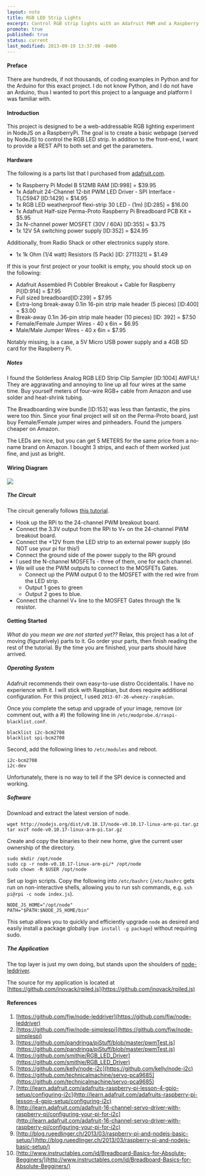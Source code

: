 ```yaml
---
layout: note
title: RGB LED Strip Lights
excerpt: Control RGB strip lights with an Adafruit PWM and a Raspberry Pi running NodeJS.  Just in time for the Holidays.
promote: true
published: true
status: current
last_modified: 2013-09-19 13:37:00 -0400
---
```


#### Preface

There are hundreds, if not thousands, of coding examples in Python and for the Arduino for this exact project.
I do not know Python, and I do not have an Arduino, thus I wanted to port this project to a language and platform
I was familiar with.

#### Introduction

This project is designed to be a web-addressable RGB lighting experiment in NodeJS on a RaspberryPi.  The goal is
to create a basic webpage (served by NodeJS) to control the RGB LED strip.  In addition to the front-end, I want
to provide a REST API to both set and get the parameters.

#### Hardware

The following is a parts list that I purchased from [adafruit.com](adafruit.com).

* 1x Raspberry Pi Model B 512MB RAM [ID:998] = $39.95
* 1x Adafruit 24-Channel 12-bit PWM LED Driver - SPI Interface - TLC5947 [ID:1429] = $14.95
* 1x RGB LED weatherproof flexi-strip 30 LED - (1m) [ID:285] = $16.00
* 1x Adafruit Half-size Perma-Proto Raspberry Pi Breadboard PCB Kit = $5.95
* 3x N-channel power MOSFET (30V / 60A) [ID:355] = $3.75
* 1x 12V 5A switching power supply [ID:352] = $24.95

Additionally, from Radio Shack or other electronics supply store.

* 1x 1k Ohm (1/4 watt) Resistors (5 Pack) [ID: 2711321] = $1.49 

If this is your first project or your toolkit is empty, you should stock up on the following:

* Adafruit Assembled Pi Cobbler Breakout + Cable for Raspberry Pi[ID:914] = $7.95
* Full sized breadboard[ID:239] = $7.95
* Extra-long break-away 0.1in 16-pin strip male header (5 pieces) [ID:400] = $3.00
* Break-away 0.1in 36-pin strip male header (10 pieces) [ID: 392] = $7.50
* Female/Female Jumper Wires - 40 x 6in = $6.95
* Male/Male Jumper Wires - 40 x 6in = $7.95

Notably missing, is a case, a 5V Micro USB power supply and a 4GB SD card for the Raspberry Pi.

##### Notes

I found the Solderless Analog RGB LED Strip Clip Sampler [ID:1004] AWFUL!  They are aggravating and annoying
to line up all four wires at the same time.  Buy yourself meters of four-wire RGB+ cable from Amazon and use
solder and heat-shrink tubing.

The Breadboarding wire bundle [ID:153] was less than fantastic, the pins were too thin.  Since your final
project will sit on the Perma-Proto board, just buy Female/Female jumper wires and pinheaders. Found the
jumpers cheaper on Amazon.

The LEDs are nice, but you can get 5 METERS for the same price from a no-name brand on Amazon. I bought 3
strips, and each of them worked just fine, and just as bright.

#### Wiring Diagram

<img src="http://i.imgur.com/kxdTt4K.png">

##### The Circuit

The circuit generally follows [this tutorial](http://learn.adafruit.com/rgb-led-strips/usage).

* Hook up the RPi to the 24-channel PWM breakout board.
* Connect the 3.3V output from the RPi to V+ on the 24-channel PWM breakout board.
* Connect the +12V from the LED strip to an external power supply (do NOT use your pi for this!)
* Connect the ground side of the power supply to the RPi ground
* I used the N-channel MOSFETs - three of them, one for each channel.
* We will use the PWM outputs to connect to the MOSFETs Gates.
  * Connect up the PWM output 0 to the MOSFET with the red wire from the LED strip.
  * Output 1 goes to green
  * Output 2 goes to blue.
* Connect the channel V+ line to the MOSFET Gates through the 1k resistor.

#### Getting Started

_What do you mean we are not started yet??_  Relax, this project has a lot of moving (figuratively) parts to it.
Go order your parts, then finish reading the rest of the tutorial.  By the time you are finished, your parts
should have arrived.

##### Operating System

Adafruit recommends their own easy-to-use distro Occidentalis. I have no experience with it.  I will stick with
Raspbian, but does require additional configuration.  For this project, I used `2013-07-26-wheezy-raspbian`.

Once you complete the setup and upgrade of your image, remove (or comment out, with a #) the following line in
`/etc/modprobe.d/raspi-blacklist.conf`.

    blacklist i2c-bcm2708
    blacklist spi-bcm2708

Second, add the following lines to `/etc/modules` and reboot.

    i2c-bcm2708
    i2c-dev

Unfortunately, there is no way to tell if the SPI device is connected and working.

##### Software

Download and extract the latest version of node.

    wget http://nodejs.org/dist/v0.10.17/node-v0.10.17-linux-arm-pi.tar.gz
    tar xvzf node-v0.10.17-linux-arm-pi.tar.gz

Create and copy the binaries to their new home, give the current user ownership of the directory.

    sudo mkdir /opt/node
    sudo cp -r node-v0.10.17-linux-arm-pi/* /opt/node
    sudo chown -R $USER /opt/node

Set up login scripts. Copy the following into `/etc/bashrc` (`/etc/bashrc` gets run on non-interactive
shells, allowing you to run ssh commands, e.g. `ssh pi@rpi -c node index.js`).

    NODE_JS_HOME="/opt/node"
    PATH="$PATH:$NODE_JS_HOME/bin"

This setup allows you to quickly and efficiently upgrade `node` as desired and easily install a package
globally (`npm install -g package`) without requiring sudo.

##### The Application

The top layer is just my own doing, but stands upon the shoulders of [node-leddriver](https://github.com/fjw/node-leddriver).

The source for my application is located at [https://github.com/jnovack/rpiled.js](https://github.com/jnovack/rpiled.js)

#### References

1. [https://github.com/fjw/node-leddriver](https://github.com/fjw/node-leddriver)
1. [https://github.com/fjw/node-simplespi](https://github.com/fjw/node-simplespi)
1. [https://github.com/pandringa/piStuff/blob/master/pwmTest.js](https://github.com/pandringa/piStuff/blob/master/pwmTest.js)
1. [https://github.com/smithje/RGB_LED_Driver](https://github.com/smithje/RGB_LED_Driver)
1. [https://github.com/kelly/node-i2c](https://github.com/kelly/node-i2c)
1. [https://github.com/technicalmachine/servo-pca9685](https://github.com/technicalmachine/servo-pca9685)
1. [http://learn.adafruit.com/adafruits-raspberry-pi-lesson-4-gpio-setup/configuring-i2c](http://learn.adafruit.com/adafruits-raspberry-pi-lesson-4-gpio-setup/configuring-i2c)
1. [http://learn.adafruit.com/adafruit-16-channel-servo-driver-with-raspberry-pi/configuring-your-pi-for-i2c](http://learn.adafruit.com/adafruit-16-channel-servo-driver-with-raspberry-pi/configuring-your-pi-for-i2c)
1. [http://blog.rueedlinger.ch/2013/03/raspberry-pi-and-nodejs-basic-setup/](http://blog.rueedlinger.ch/2013/03/raspberry-pi-and-nodejs-basic-setup/)
1. [http://www.instructables.com/id/Breadboard-Basics-for-Absolute-Begginers/](http://www.instructables.com/id/Breadboard-Basics-for-Absolute-Begginers/)
